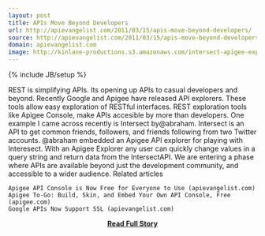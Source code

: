 ```yaml
---
layout: post
title: APIs Move Beyond Developers
url: http://apievangelist.com/2011/03/15/apis-move-beyond-developers/
source: http://apievangelist.com/2011/03/15/apis-move-beyond-developers/
domain: apievangelist.com
image: http://kinlane-productions.s3.amazonaws.com/intersect-apigee-explorer.png
---
```

{% include JB/setup %}<p>REST is simplifying APIs. Its opening up APIs to casual developers and beyond.
Recently Google and Apigee have released API explorers. These tools allow easy exploration of RESTful interfaces.
REST exploration tools like Apigee Console, make APIs accesible by more than developers.
One example I came across recently is Intersect by@abraham.
Intersect is an API to get common friends, followers, and friends following from two Twitter accounts.
@abraham embedded an Apigee API explorer for playing with Interesect.
With an Apigee Explorer any user can quickly change values in a query string and return data from the IntersectAPI.
We are entering a phase where APIs are available beyond just the development community, and accessible to a wider audience.
Related articles

	Apigee API Console is Now Free for Everyone to Use (apievangelist.com)
	Apigee To-Go: Build, Skin, and Embed Your Own API Console, Free (apigee.com)
	Google APIs Now Support SSL (apievangelist.com)

</p>
<center><p><a href="http://apievangelist.com/2011/03/15/apis-move-beyond-developers/" style='padding:25px; font-sze:18px; font-weight: bold;'>Read Full Story</a></p></center>
